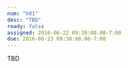 ```yaml
---
num: "h01"
desc: "TBD"
ready: false
assigned: 2016-06-22 09:30:00.00-7:00
due: 2016-06-23 09:30:00.00-7:00
---
```


TBD

